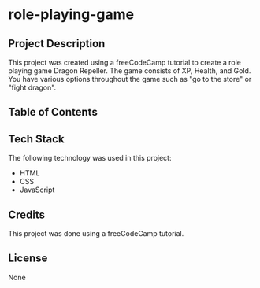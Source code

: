 # role-playing-game

## Project Description

This project was created using a freeCodeCamp tutorial to create a role playing game Dragon Repeller. The game consists of XP, Health, and Gold. You have various options throughout the game such as "go to the store" or "fight dragon".

## Table of Contents

## Tech Stack

The following technology was used in this project:

- HTML
- CSS
- JavaScript

## Credits

This project was done using a freeCodeCamp tutorial.

## License

None
